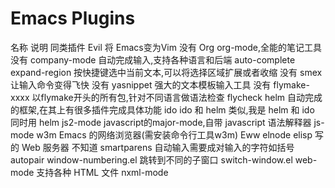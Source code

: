 Emacs Plugins
=============

名称 	说明 	同类插件
Evil 	将 Emacs变为Vim 	没有
Org 	org-mode,全能的笔记工具 	没有
company-mode 	自动完成输入,支持各种语言和后端 	auto-complete
expand-region 	按快捷键选中当前文本,可以将选择区域扩展或者收缩 	没有
smex 	让输入命令变得飞快 	没有
yasnippet 	强大的文本模板输入工具 	没有
flymake-xxxx 	以flymake开头的所有包,针对不同语言做语法检查 	flycheck
helm 	自动完成的框架,在其上有很多插件完成具体功能 	ido
ido 	和 helm 类似,我是 helm 和 ido 同时用 	helm
js2-mode 	javascript的major-mode,自带 javascript 语法解释器 	js-mode
w3m 	Emacs 的网络浏览器(需安装命令行工具w3m) 	Eww
elnode 	elisp 写的 Web 服务器 	不知道
smartparens 	自动输入需要成对输入的字符如括号 	autopair
window-numbering.el 	跳转到不同的子窗口 	switch-window.el
web-mode 	支持各种 HTML 文件 	nxml-mode


